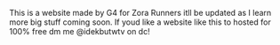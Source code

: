This is a website made by G4 for Zora Runners itll be updated as I learn more big stuff coming soon. If youd like a website like this to  hosted for 100% free dm me @idekbutwtv on dc!
